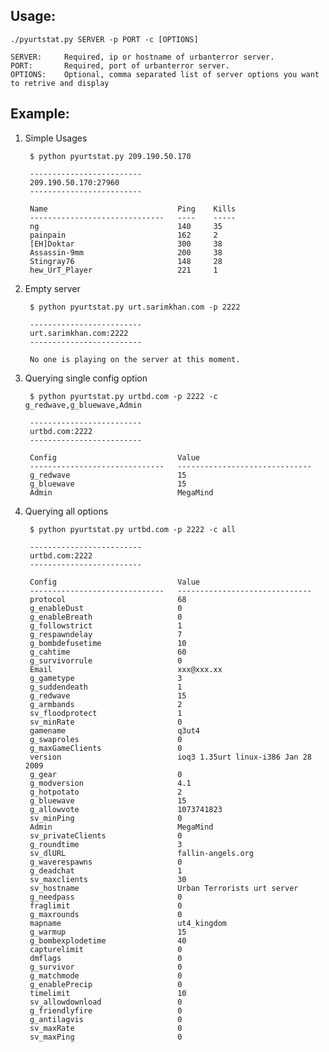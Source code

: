 ## Usage:

`./pyurtstat.py SERVER -p PORT -c [OPTIONS]`

    SERVER:		Required, ip or hostname of urbanterror server.
    PORT:		Required, port of urbanterror server.
    OPTIONS:	Optional, comma separated list of server options you want to retrive and display


## Example:

1. Simple Usages 


        $ python pyurtstat.py 209.190.50.170 
        
        -------------------------
        209.190.50.170:27960
        ------------------------- 

		Name                           	 Ping 	 Kills
		------------------------------ 	 ---- 	 -----
		ng                             	 140  	 35   
		painpain                       	 162  	 2    
		[EH]Doktar                     	 300  	 38   
		Assassin-9mm                   	 200  	 38   
		Stingray76                     	 148  	 28   
		hew_UrT_Player                 	 221  	 1    



2. Empty server


        $ python pyurtstat.py urt.sarimkhan.com -p 2222

		-------------------------
		urt.sarimkhan.com:2222
		-------------------------
		
		No one is playing on the server at this moment. 
		
3. Querying single config option
		
		$ python pyurtstat.py urtbd.com -p 2222 -c g_redwave,g_bluewave,Admin
		
		-------------------------
		urtbd.com:2222
		-------------------------
		
		Config                         	 Value                         
		------------------------------ 	 ------------------------------
		g_redwave                      	 15                            
		g_bluewave                     	 15                            
		Admin                          	 MegaMind   
		
4. Querying all options     
		
		$ python pyurtstat.py urtbd.com -p 2222 -c all
		
		-------------------------
		urtbd.com:2222
		-------------------------
		
		Config                         	 Value                         
		------------------------------ 	 ------------------------------
		protocol                       	 68                            
		g_enableDust                   	 0                             
		g_enableBreath                 	 0                             
		g_followstrict                 	 1                             
		g_respawndelay                 	 7                             
		g_bombdefusetime               	 10                            
		g_cahtime                      	 60                            
		g_survivorrule                 	 0                             
		Email                          	 xxx@xxx.xx                    
		g_gametype                     	 3                             
		g_suddendeath                  	 1                             
		g_redwave                      	 15                            
		g_armbands                     	 2                             
		sv_floodprotect                	 1                             
		sv_minRate                     	 0                             
		gamename                       	 q3ut4                         
		g_swaproles                    	 0                             
		g_maxGameClients               	 0                             
		version                        	 ioq3 1.35urt linux-i386 Jan 28 2009
		g_gear                         	 0                             
		g_modversion                   	 4.1                           
		g_hotpotato                    	 2                             
		g_bluewave                     	 15                            
		g_allowvote                    	 1073741823                    
		sv_minPing                     	 0                             
		Admin                          	 MegaMind                      
		sv_privateClients              	 0                             
		g_roundtime                    	 3                             
		sv_dlURL                       	 fallin-angels.org             
		g_waverespawns                 	 0                             
		g_deadchat                     	 1                             
		sv_maxclients                  	 30                            
		sv_hostname                    	 Urban Terrorists urt server   
		g_needpass                     	 0                             
		fraglimit                      	 0                             
		g_maxrounds                    	 0                             
		mapname                        	 ut4_kingdom                   
		g_warmup                       	 15                            
		g_bombexplodetime              	 40                            
		capturelimit                   	 0                             
		dmflags                        	 0                             
		g_survivor                     	 0                             
		g_matchmode                    	 0                             
		g_enablePrecip                 	 0                             
		timelimit                      	 10                            
		sv_allowdownload               	 0                             
		g_friendlyfire                 	 0                             
		g_antilagvis                   	 0                             
		sv_maxRate                     	 0                             
		sv_maxPing                     	 0                             
		
		
		              
				
		
		

